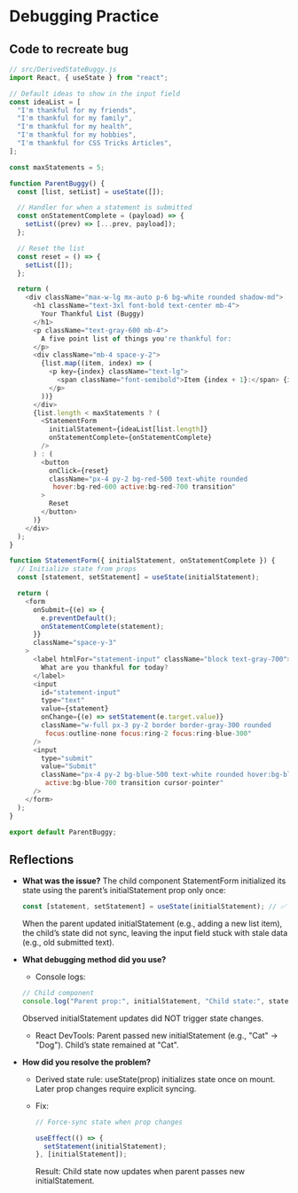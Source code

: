 # Debugging Practice

## Code to recreate bug

```javascript
// src/DerivedStateBuggy.js
import React, { useState } from "react";

// Default ideas to show in the input field
const ideaList = [
  "I'm thankful for my friends",
  "I'm thankful for my family",
  "I'm thankful for my health",
  "I'm thankful for my hobbies",
  "I'm thankful for CSS Tricks Articles",
];

const maxStatements = 5;

function ParentBuggy() {
  const [list, setList] = useState([]);

  // Handler for when a statement is submitted
  const onStatementComplete = (payload) => {
    setList((prev) => [...prev, payload]);
  };

  // Reset the list
  const reset = () => {
    setList([]);
  };

  return (
    <div className="max-w-lg mx-auto p-6 bg-white rounded shadow-md">
      <h1 className="text-3xl font-bold text-center mb-4">
        Your Thankful List (Buggy)
      </h1>
      <p className="text-gray-600 mb-4">
        A five point list of things you're thankful for:
      </p>
      <div className="mb-4 space-y-2">
        {list.map((item, index) => (
          <p key={index} className="text-lg">
            <span className="font-semibold">Item {index + 1}:</span> {item}
          </p>
        ))}
      </div>
      {list.length < maxStatements ? (
        <StatementForm
          initialStatement={ideaList[list.length]}
          onStatementComplete={onStatementComplete}
        />
      ) : (
        <button
          onClick={reset}
          className="px-4 py-2 bg-red-500 text-white rounded
           hover:bg-red-600 active:bg-red-700 transition"
        >
          Reset
        </button>
      )}
    </div>
  );
}

function StatementForm({ initialStatement, onStatementComplete }) {
  // Initialize state from props
  const [statement, setStatement] = useState(initialStatement);

  return (
    <form
      onSubmit={(e) => {
        e.preventDefault();
        onStatementComplete(statement);
      }}
      className="space-y-3"
    >
      <label htmlFor="statement-input" className="block text-gray-700">
        What are you thankful for today?
      </label>
      <input
        id="statement-input"
        type="text"
        value={statement}
        onChange={(e) => setStatement(e.target.value)}
        className="w-full px-3 py-2 border border-gray-300 rounded
         focus:outline-none focus:ring-2 focus:ring-blue-300"
      />
      <input
        type="submit"
        value="Submit"
        className="px-4 py-2 bg-blue-500 text-white rounded hover:bg-blue-600
         active:bg-blue-700 transition cursor-pointer"
      />
    </form>
  );
}

export default ParentBuggy;
```

## Reflections

- **What was the issue?** The child component StatementForm initialized its
  state using the parent’s initialStatement prop only once:

  ```javascript
  const [statement, setStatement] = useState(initialStatement); // ✅ Runs once
  ```

  When the parent updated initialStatement (e.g., adding a new list item), the
  child’s state did not sync, leaving the input field stuck with stale data
  (e.g., old submitted text).

- **What debugging method did you use?**

  - Console logs:

  ```javascript
  // Child component
  console.log("Parent prop:", initialStatement, "Child state:", statement);
  ```

  Observed initialStatement updates did NOT trigger state changes.

  - React DevTools: Parent passed new initialStatement (e.g., "Cat" → "Dog").
    Child’s state remained at "Cat".

- **How did you resolve the problem?**

  - Derived state rule: useState(prop) initializes state once on mount. Later
    prop changes require explicit syncing.
  - Fix:

    ```javascript
    // Force-sync state when prop changes

    useEffect(() => {
      setStatement(initialStatement);
    }, [initialStatement]);
    ```

    Result: Child state now updates when parent passes new initialStatement.
